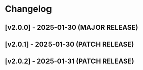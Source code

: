 # Changelog

## [v2.0.0] - 2025-01-30 (MAJOR RELEASE)

## [v2.0.1] - 2025-01-30 (PATCH RELEASE)




## [v2.0.2] - 2025-01-31 (PATCH RELEASE)




